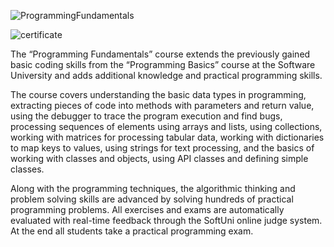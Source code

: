![ProgrammingFundamentals](https://user-images.githubusercontent.com/100354136/162905674-3e737d35-d311-4371-864e-e736d522581e.jpg)

![certificate](https://user-images.githubusercontent.com/100354136/162907455-0a8a7e5a-dec8-4c83-a554-d3282394b2e7.jpg)

The “Programming Fundamentals” course extends the previously gained basic coding skills from the “Programming Basics” course at the Software University and adds additional knowledge and practical programming skills.

The course covers understanding the basic data types in programming, extracting pieces of code into methods with parameters and return value, using the debugger to trace the program execution and find bugs, processing sequences of elements using arrays and lists, using collections, working with matrices for processing tabular data, working with dictionaries to map keys to values, using strings for text processing, and the basics of working with classes and objects, using API classes and defining simple classes.

Along with the programming techniques, the algorithmic thinking and problem solving skills are advanced by solving hundreds of practical programming problems. All exercises and exams are automatically evaluated with real-time feedback through the SoftUni online judge system. At the end all students take a practical programming exam.
